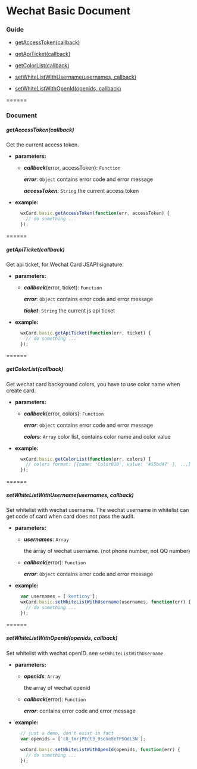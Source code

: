 Wechat Basic Document
======================

### Guide

- [getAccessToken(callback)](#getaccesstokencallback)

- [getApiTicket(callback)](#getapiticketcallback)

- [getColorList(callback)](#getcolorlistcallback)

- [setWhiteListWithUsername(usernames, callback)](#setwhitelistwithusernameusernames-callback)

- [setWhiteListWithOpenId(openids, callback)](#setwhitelistwithopenidopenids-callback)

======

### Document

##### getAccessToken(callback)

Get the current access token.

- **parameters:**

    - ***callback***(error, accessToken): `Function`

        ***error***: `Object` contains error code and error message

        ***accessToken***: `String` the current access token

- **example:**

    ```javascript
      wxCard.basic.getAccessToken(function(err, accessToken) {
        // do something ...
      });
    ```

======

##### getApiTicket(callback)

Get api ticket, for Wechat Card JSAPI signature.

- **parameters:**

    - ***callback***(error, ticket): `Function`

        ***error***: `Object` contains error code and error message

        ***ticket***: `String` the current js api ticket

- **example:**

    ```javascript
      wxCard.basic.getApiTicket(function(err, ticket) {
        // do something ...
      });
    ```

======


##### getColorList(callback)

Get wechat card background colors, you have to use color name when create card.

- **parameters:**

    - ***callback***(error, colors): `Function`

        ***error***: `Object` contains error code and error message

        ***colors***: `Array` color list, contains color name and color value

- **example:**

    ```javascript
      wxCard.basic.getColorList(function(err, colors) {
        // colors format: [{name: 'Color010', value: '#55bd47' }, ...]
      });
    ```

======


##### setWhiteListWithUsername(usernames, callback)

Set whitelist with wechat username. The wechat username in whitelist can get code of card when card does not pass the audit.

- **parameters:**

    - ***usernames***: `Array`

        the array of wechat username. (not phone number, not QQ number)

    - ***callback***(error): `Function`

        ***error***: `Object` contains error code and error message

- **example:**

    ```javascript
      var usernames = ['kenticny'];
      wxCard.basic.setWhiteListWithUsername(usernames, function(err) {
        // do something ...
      });
    ```

======


##### setWhiteListWithOpenId(openids, callback)

Set whitelist with wechat openID. see `setWhiteListWithUsername`

- **parameters:**

    - ***openids***: `Array`

        the array of wechat openid

    - ***callback***(error): `Function`

        ***error***: contains error code and error message

- **example:**

    ```javascript
      // just a demo, don't exist in fact
      var openids = ['c8_tmrjPEct3_9seVe8eTPSOdL3N']; 
      
      wxCard.basic.setWhiteListWithOpenId(openids, function(err) {
        // do something ...
      });
    ```
